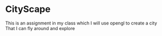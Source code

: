 # CityScape
 This is an assignment in my class which I will use opengl to create a city That I can fly around and explore
